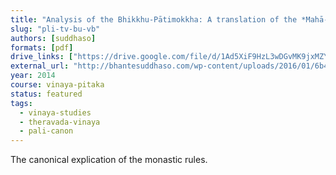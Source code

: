 ```yaml
---
title: "Analysis of the Bhikkhu-Pātimokkha: A translation of the *Mahā-Vibhaṅga* from the *Vinaya-Piṭaka*"
slug: "pli-tv-bu-vb"
authors: [suddhaso]
formats: [pdf]
drive_links: ["https://drive.google.com/file/d/1Ad5XiF9HzL3wDGvMK9jxMZYXpP2RclQb/view?usp=drivesdk"]
external_url: "http://bhantesuddhaso.com/wp-content/uploads/2016/01/6b4391_8b78ed25abfc4f65935135040ff266bf.pdf"
year: 2014
course: vinaya-pitaka
status: featured
tags:
  - vinaya-studies
  - theravada-vinaya
  - pali-canon
---
```


The canonical explication of the monastic rules.
